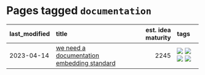 # Pages tagged `documentation`

|last_modified|title|est. idea maturity|tags
|:---|:---|---:|:---|
|2023-04-14|[we need a documentation embedding standard](../doc-embed-standard.md)|2245|[![](https://img.shields.io/badge/tag-accessibility-cdef47)](../tags/accessibility.md) [![](https://img.shields.io/badge/tag-documentation-e3b2c7)](../tags/documentation.md) [![](https://img.shields.io/badge/tag-standard-dafbc7)](../tags/standard.md) [![](https://img.shields.io/badge/tag-tooling-abf295)](../tags/tooling.md)|